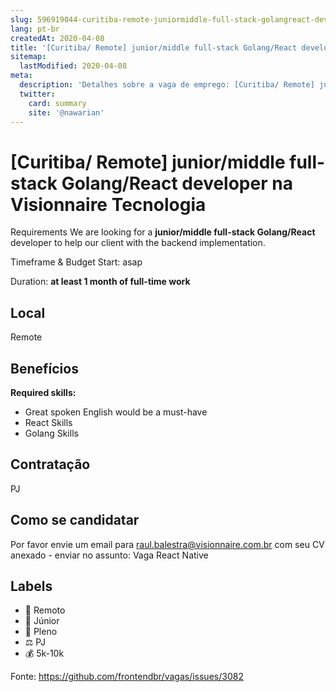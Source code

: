 ```yaml
---
slug: 596919044-curitiba-remote-juniormiddle-full-stack-golangreact-developer-na-visionnaire-tecnologia
lang: pt-br
createdAt: 2020-04-08
title: '[Curitiba/ Remote] junior/middle full-stack Golang/React developer na Visionnaire Tecnologia - Vaga de Emprego'
sitemap:
  lastModified: 2020-04-08
meta:
  description: 'Detalhes sobre a vaga de emprego: [Curitiba/ Remote] junior/middle full-stack Golang/React developer na Visionnaire Tecnologia'
  twitter:
    card: summary
    site: '@nawarian'
---
```


# [Curitiba/ Remote] junior/middle full-stack Golang/React developer na Visionnaire Tecnologia

Requirements
We are looking for a **junior/middle full-stack Golang/React** developer to help our client with the backend implementation. 

Timeframe & Budget
Start: asap

Duration: **at least 1 month of full-time work**

## Local

Remote

## Benefícios

**Required skills:**
- Great spoken English would be a must-have
- React Skills
- Golang Skills

## Contratação

PJ 

## Como se candidatar

Por favor envie um email para raul.balestra@visionnaire.com.br com seu CV anexado - enviar no assunto: Vaga React Native

## Labels

- 🏢 Remoto
- 👦 Júnior
- 👨 Pleno
- ⚖️ PJ
- 💰 5k-10k



Fonte: https://github.com/frontendbr/vagas/issues/3082